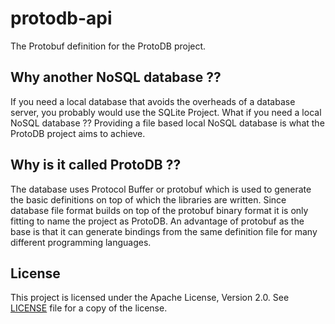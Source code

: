 # protodb-api
The Protobuf definition for the ProtoDB project.

## Why another NoSQL database ??
If you need a local database that avoids the overheads of a database server,
you probably would use the SQLite Project.
What if you need a local NoSQL database ??
Providing a file based local NoSQL database is what the ProtoDB project aims to achieve.

## Why is it called ProtoDB ??
The database uses Protocol Buffer or protobuf which is used to generate the basic definitions
on top of which the libraries are written. Since database file format builds on top of the
protobuf binary format it is only fitting to name the project as ProtoDB. An advantage of
protobuf as the base is that it can generate bindings from the same definition file
for many different programming languages.

## License
This project is licensed under the Apache License, Version 2.0.
See [LICENSE](LICENSE) file for a copy of the license.
